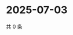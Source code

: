 # 2025-07-03

共 0 条

<!-- BEGIN ZHIHUQUESTIONS -->
<!-- 最后更新时间 Thu Jul 03 2025 12:24:37 GMT+0800 (China Standard Time) -->

<!-- END ZHIHUQUESTIONS -->
